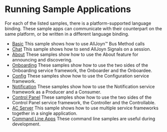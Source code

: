 # Running Sample Applications

For each of the listed samples, there is a platform-supported language binding. 
These sample apps can communicate with their counterpart on the same platform, 
or be written in a different language binding.

* [Basic][basic] This sample shows how to use AllJoyn&trade; Bus Method calls
* [Chat][chat] This sample shows how to send AllJoyn Signals on a session.
* [About][about] These samples show how to use the About feature for 
  announcing and discovering.
* [Onboarding][onboarding] These samples show how to use the two sides of the 
  Onboarding service framework, the Onboarder and the Onboardee.
* [Config][config] These samples show how to use the Configuration service framework.
* [Notification][notification] These samples show how to use the Notification 
  service framework as a Producer and a Consumer.
* [Control Panel][controlpanel] These samples show how to use the two sides of 
  the Control Panel service framework, the Controller and the Controllable.
* [AC Server][acserver] This sample shows how to use multiple service frameworks 
  together in a single application.
* [Command Line Apps][cli] These command line samples are useful during development.

[basic]: /develop/run-sample-apps/basic
[chat]: /develop/run-sample-apps/chat
[about]: /develop/run-sample-apps/about
[onboarding]: /develop/run-sample-apps/onboarding
[config]: /develop/run-sample-apps/config
[notification]: /develop/run-sample-apps/notification
[controlpanel]: /develop/run-sample-apps/controlpanel
[acserver]: /develop/run-sample-apps/acserver
[cli]: /develop/run-sample-apps/test

